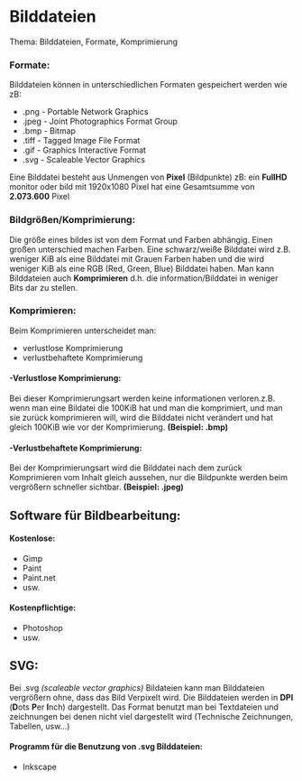 # Bilddateien

Thema: Bilddateien, Formate, Komprimierung
### Formate:
Bilddateien können in unterschiedlichen Formaten gespeichert werden wie zB:
* .png - Portable Network Graphics
* .jpeg - Joint Photographics Format Group
* .bmp - Bitmap
* .tiff - Tagged Image File Format
* .gif - Graphics Interactive Format
* .svg - Scaleable Vector Graphics

Eine Bilddatei besteht aus Unmengen von **Pixel** (Bildpunkte) zB: ein **FullHD** monitor oder bild mit 1920x1080 Pixel hat eine Gesamtsumme von **2.073.600** Pixel
### Bildgrößen/Komprimierung:

Die größe eines bildes ist von dem Format und Farben abhängig. Einen großen unterschied machen Farben. Eine schwarz/weiße Bilddatei wird z.B. weniger KiB als eine Bilddatei mit Grauen Farben haben und die wird weniger KiB als eine RGB (Red, Green, Blue) Bilddatei haben. Man kann Bilddateien auch **Komprimieren** d.h. die information/Bilddatei in weniger Bits dar zu stellen.

### Komprimieren:
Beim Komprimieren unterscheidet man:
* verlustlose Komprimierung
* verlustbehaftete Komprimierung

#### -Verlustlose Komprimierung: 
Bei dieser Komprimierungsart werden keine informationen verloren.z.B. wenn man eine Bildatei die 100KiB hat und man die komprimiert, und man sie zurück komprimieren will, wird die Bilddatei nicht verändert und hat gleich 100KiB wie vor der Komprimierung. **(Beispiel: .bmp)**

#### -Verlustbehaftete Komprimierung:
Bei der Komprimierungsart wird die Bilddatei nach dem zurück Komprimieren vom Inhalt gleich aussehen, nur die Bildpunkte werden beim vergrößern schneller sichtbar. **(Beispiel: .jpeg)**

## Software für Bildbearbeitung:
#### Kostenlose:
* Gimp
* Paint
* Paint.net
* usw.
#### Kostenpflichtige:
* Photoshop
* usw.

## SVG:
Bei .svg _(scaleable vector graphics)_ Bildateien kann man Bilddateien vergrößern ohne, dass das Bild Verpixelt wird. Die Bilddateien werden in **DPI** (**D**ots **P**er **I**nch) dargestellt. Das Format benutzt man bei Textdateien und zeichnungen bei denen nicht viel dargestellt wird (Technische Zeichnungen, Tabellen, usw...)
#### Programm für die Benutzung von .svg Bilddateien:
* Inkscape


